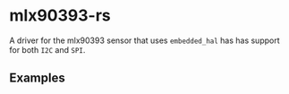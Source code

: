 # mlx90393-rs
A driver for the mlx90393 sensor that uses `embedded_hal` has has support for both
`I2C` and `SPI`.
## Examples
```rs

```

